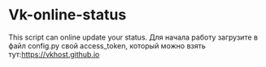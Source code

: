 # Vk-online-status
This script can online update your status.
Для начала работу загрузите в файл config.py свой access_token, который можно взять тут:https://vkhost.github.io
